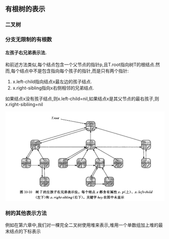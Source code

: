 ## 有根树的表示

### 二叉树

### 分支无限制的有根数

#### 左孩子右兄弟表示法.

和前述方法类似,每个结点包含一个父节点的指针p,且T.root指向树T的根结点.然而,每个结点中不是包含指向每个孩子的指针,而是只有两个指针:

1. x.left-child指向结点x最左边的孩子结点.
2. x.right-sibling指向x右侧相邻的兄弟结点.

如果结点x没有孩子结点,则x.left-child=nil,如果结点x是其父节点的最右孩子,则x.right-sibliing=nil

![](./RootedTree.png)


### 树的其他表示方法

例如在第六章中,我们对一棵完全二叉树使用堆来表示,堆用一个单数组加上堆的最末结点的下标表示
